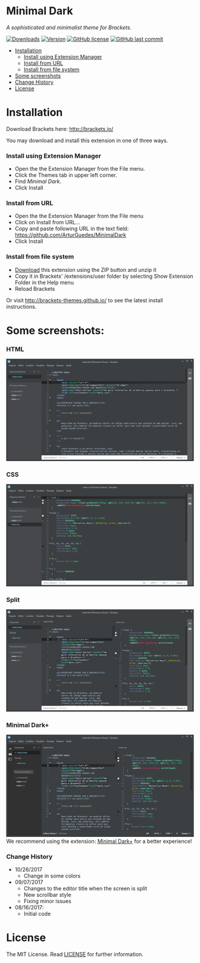 # Minimal Dark
_A sophisticated and minimalist theme for Brackets._

[![Downloads](https://badges.ml/arturguedes.minimaldark/total.svg)](https://brackets-extension-badges.github.io#arturguedes.minimaldark)
[![Version](https://badges.ml/arturguedes.minimaldark/version.svg)](https://brackets-extension-badges.github.io#arturguedes.minimaldark)
[![GitHub license](https://img.shields.io/github/license/ArturGuedes/MinimalDark.svg)](https://github.com/ArturGuedes/MinimalDark/blob/master/LICENSE)
[![GitHub last commit](https://img.shields.io/github/last-commit/ArturGuedes/MinimalDark.svg)]()

- [Installation](#installation)
    - [Install using Extension Manager](#install-using-extension-manager)
    - [Install from URL](#install-from-url)
    - [Install from file system](#install-from-file-system)
- [Some screenshots](#some-screenshots)
- [Change History](#change-history)
- [License](#license)

# Installation

Download Brackets here: http://brackets.io/

You may download and install this extension in one of three ways. 

### Install using Extension Manager
- Open the the Extension Manager from the File menu.
- Click the Themes tab in upper left corner.
- Find *Minimal Dark*.
- Click Install

### Install from URL
- Open the the Extension Manager from the File menu
- Click on Install from URL...
- Copy and paste following URL in the text field: https://github.com/ArturGuedes/MinimalDark
- Click Install

### Install from file system
- [Download](https://github.com/ArturGuedes/MinimalDark/archive/master.zip) this extension using the ZIP button and unzip it 
- Copy it in Brackets' /extensions/user folder by selecting Show Extension Folder in the Help menu
- Reload Brackets



Or visit http://brackets-themes.github.io/ to see the latest install instructions.

# Some screenshots:

### HTML
![HTML Screenshot](https://github.com/ArturGuedes/MinimalDark/blob/master/screenshots/html.png)

### CSS
![CSS Screenshot](https://github.com/ArturGuedes/MinimalDark/blob/master/screenshots/css.png)

### Split
![Split Screenshot](https://github.com/ArturGuedes/MinimalDark/blob/master/screenshots/split.png)

### Minimal Dark+
![PLUS Screenshot](https://github.com/ArturGuedes/MinimalDark/blob/master/screenshots/plus.png)
We recommend using the extension: [Minimal Dark+](https://github.com/ArturGuedes/MinimalDarkPlus) for a better experience!


### Change History
* 10/26/2017
   * Change in some colors
* 09/07/2017
   * Changes to the editor title when the screen is split
   * New scrollbar style
   * Fixing minor issues
* 08/16/2017:
   * Initial code

# License

The MIT License. Read [LICENSE](LICENSE) for further information.


